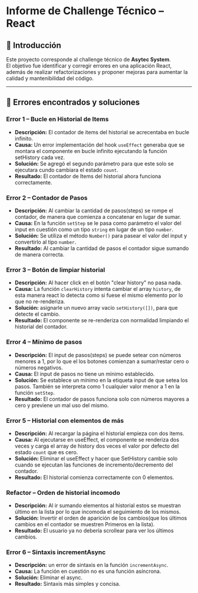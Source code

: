 # Informe de Challenge Técnico – React

## 📌 Introducción
Este proyecto corresponde al challenge técnico de **Asytec System**.  
El objetivo fue identificar y corregir errores en una aplicación React, además de realizar refactorizaciones y proponer mejoras para aumentar la calidad y mantenibilidad del código.

---

## 🐞 Errores encontrados y soluciones

### Error 1 – Bucle en Historial de Items
- **Descripción:** El contador de items del historial se acrecentaba en bucle infinito.  
- **Causa:** Un error implementación del hook `useEffect` generaba que se montara el componente en bucle infinito ejecutando la función setHistory cada vez.  
- **Solución:** Se agregó el segundo parámetro para que este solo se ejecutara cundo cambiara el estado `count`.  
- **Resultado:** El contador de Items del historial ahora funciona correctamente.  

### Error 2 – Contador de Pasos
- **Descripción:** Al cambiar la cantidad de pasos(steps) se rompe el contador, de manera que comienza a concatenar en lugar de sumar.  
- **Causa:** En la función `setStep` se le pasa como parámetro el valor del input en cuestión como un tipo `string` en lugar de un tipo `number`.  
- **Solución:** Se utiliza el método `Number()` para pasear el valor del input y convertirlo al tipo `number`.  
- **Resultado:** Al cambiar la cantidad de pasos el contador sigue sumando de manera correcta.

### Error 3 – Botón de limpiar historial
- **Descripción:** Al hacer click en el botón "clear history" no pasa nada.
- **Causa:** La función `clearHistory` intenta cambiar el array `history`, de esta manera react lo detecta como si fuese el mismo elemento por lo que no re-renderiza.
- **Solución:** asignarle un nuevo array vacío `setHistory([])`, para que detecte el cambio.
- **Resultado:** El componente se re-renderiza con normalidad limpiando el historial del contador.

### Error 4 – Mínimo de pasos
- **Descripción:** El input de pasos(steps) se puede setear con números menores a 1, por lo que el los botones comienzan a sumar/restar cero o números negativos.
- **Causa:** El input de pasos no tiene un mínimo establecido.
- **Solución:** Se establece un mínimo en la etiqueta input de que setea los pasos. También se interpreta como 1 cualquier valor menor a 1 en la función `setStep`.
- **Resultado:** El contador de pasos funciona solo con números mayores a cero y previene un mal uso del mismo.

### Error 5 – Historial con elementos de más
- **Descripción:** Al recargar la página el historial empieza con dos items.
- **Causa:** Al ejecutarse en useEffect, el componente se renderiza dos veces y carga el array de history dos veces el valor por defecto del estado `count` que es cero.
- **Solución:** Eliminar el useEffect y hacer que SetHistory cambie solo cuando se ejecutan las funciones de incremento/decremento del contador.
- **Resultado:** El historial comienza correctamente con 0 elementos.

### Refactor – Orden de historial incomodo
- **Descripción:** Al ir sumando elementos al historial estos se muestran último en la lista por lo que incomoda el seguimiento de los mismos.
- **Solución:** Invertir el orden de aparición de los cambios(que los últimos cambios en el contador se muestren Primeros en la lista).
- **Resultado:** El usuario ya no debería scrollear para ver los últimos cambios.

### Error 6 – Sintaxis incrementAsync
- **Descripción:** un error de sintaxis en la función `incrementAsync`.
- **Causa:** La función en cuestión no es una función asíncrona.
- **Solución:** Eliminar el async.
- **Resultado:** Sintaxis más simples y concisa.
